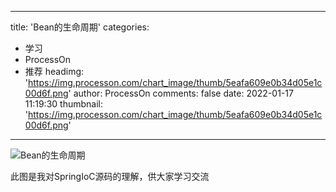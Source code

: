 
---
title: 'Bean的生命周期'
categories: 
 - 学习
 - ProcessOn
 - 推荐
headimg: 'https://img.processon.com/chart_image/thumb/5eafa609e0b34d05e1c00d6f.png'
author: ProcessOn
comments: false
date: 2022-01-17 11:19:30
thumbnail: 'https://img.processon.com/chart_image/thumb/5eafa609e0b34d05e1c00d6f.png'
---

<div>   
<img class="thumb" alt="Bean的生命周期" src="https://img.processon.com/chart_image/thumb/5eafa609e0b34d05e1c00d6f.png" referrerpolicy="no-referrer">
<p>此图是我对SpringIoC源码的理解，供大家学习交流</p>  
</div>
            